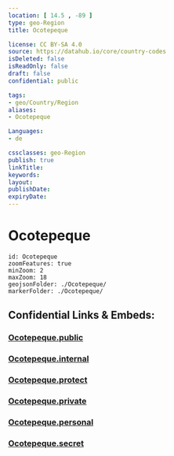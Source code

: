 ```yaml
---
location: [ 14.5 , -89 ] 
type: geo-Region
title: Ocotepeque

license: CC BY-SA 4.0
source: https://datahub.io/core/country-codes
isDeleted: false
isReadOnly: false
draft: false
confidential: public

tags:
- geo/Country/Region
aliases:
- Ocotepeque

Languages:
- de

cssclasses: geo-Region
publish: true
linkTitle: 
keywords: 
layout: 
publishDate: 
expiryDate: 
---
```


# Ocotepeque

```leaflet
id: Ocotepeque
zoomFeatures: true 
minZoom: 2 
maxZoom: 18
geojsonFolder: ./Ocotepeque/
markerFolder: ./Ocotepeque/
```


## Confidential Links & Embeds: 

### [Ocotepeque.public](/_public/\Earth\Continent\America~Central\Honduras\departments~HondurasOcotepeque.public.md) 

### [Ocotepeque.internal](/_internal/\Earth\Continent\America~Central\Honduras\departments~HondurasOcotepeque.internal.md) 

### [Ocotepeque.protect](/_protect/\Earth\Continent\America~Central\Honduras\departments~HondurasOcotepeque.protect.md) 

### [Ocotepeque.private](/_private/\Earth\Continent\America~Central\Honduras\departments~HondurasOcotepeque.private.md) 

### [Ocotepeque.personal](/_personal/\Earth\Continent\America~Central\Honduras\departments~HondurasOcotepeque.personal.md) 

### [Ocotepeque.secret](/_secret/\Earth\Continent\America~Central\Honduras\departments~HondurasOcotepeque.secret.md)

